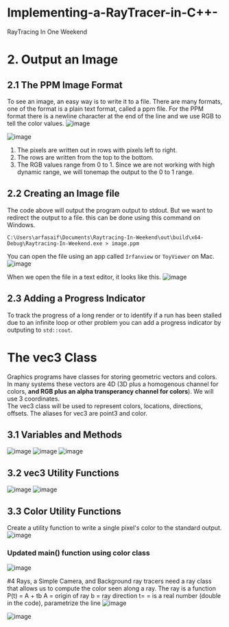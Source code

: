 # Implementing-a-RayTracer-in-C++-
RayTracing In One Weekend


# 2. Output an Image
## 2.1 The PPM Image Format
To see an image, an easy way is to write it to a file. There are many formats, one of the format is a plain text format, called a ppm file.
For the PPM format there is a newline character at the end of the line and we use RGB to tell the color values.
![image](https://user-images.githubusercontent.com/48233453/147514065-4ded59b2-ab3c-40ec-ab19-058df4ad7e4a.png)

![image](https://user-images.githubusercontent.com/48233453/147517969-0da9d704-fd50-4dd0-9d62-b628c01dc263.png)
1. The pixels are written out in rows with pixels left to right.
2. The rows are written from the top to the bottom.
3. The RGB values range from 0 to 1. Since we are not working with high dynamic range, we will tonemap the output to the 0 to 1 range.


##  2.2 Creating an Image file
The code above will output the program output to stdout. But we want to redirect the output to a file. this can be done using this command on Windows.
```
C:\Users\arfasaif\Documents\Raytracing-In-Weekend\out\build\x64-Debug\Raytracing-In-Weekend.exe > image.ppm
```
You can open the file using an app called `Irfanview` or `ToyViewer` on Mac.
![image](https://user-images.githubusercontent.com/48233453/147517673-0317ae0f-ade1-4a78-9db4-c8b51e3465e4.png)

When we open the file in a text editor, it looks like this.
![image](https://user-images.githubusercontent.com/48233453/147517888-e49b51a2-c8f0-4da4-b3c8-863c6107c9ca.png)

## 2.3 Adding a Progress Indicator
To track the progress of a long render or to identify if a run has been stalled due to an infinite loop or other problem you can add a progress indicator by outputing to `std::cout`.

# The vec3 Class
Graphics programs have classes for storing geometric vectors and colors. In many systems these vectors are 4D (3D plus a homogenous channel for colors, **and RGB plus an alpha transperancy channel for colors**).
We will use 3 coordinates.  
The vec3 class will be used to represent colors, locations, directions, offsets.
The aliases for vec3 are point3 and color.

## 3.1 Variables and Methods
![image](https://user-images.githubusercontent.com/48233453/147523432-0c4fbc0a-5204-4aae-bc44-9db24f25a8bc.png)
![image](https://user-images.githubusercontent.com/48233453/147523462-bb977ac4-f3f2-4006-abc9-287e60c01881.png)
![image](https://user-images.githubusercontent.com/48233453/147523496-c8e9f5e6-cfc2-45cc-99fa-f94e1040b08f.png)

## 3.2 vec3 Utility Functions

![image](https://user-images.githubusercontent.com/48233453/147634489-239892fa-8107-45b2-85e3-0538d7f5e7a7.png)
![image](https://user-images.githubusercontent.com/48233453/147634529-0a35640f-964f-4ee3-a93a-84e4f6345493.png)

## 3.3 Color Utility Functions
Create a utility function to write a single pixel's color to the standard output.
![image](https://user-images.githubusercontent.com/48233453/147634769-f35b8b3a-2ebd-40cf-bb68-cc7cc9a27d1a.png)

### Updated main() function using color class
![image](https://user-images.githubusercontent.com/48233453/147634998-0489c1c3-48a9-442d-a166-1de38f8d2d4a.png)

#4 Rays, a Simple Camera, and Background
ray tracers need a ray class that allows us to compute the color seen along a ray. The ray is a function
P(t) = A + tb
A  = origin of ray
b = ray direction
t= = is a real number (double in the code), parametrize the line
![image](https://user-images.githubusercontent.com/48233453/147719879-b78cd814-4a46-41c1-ac54-ecf046766e22.png)

![image](https://user-images.githubusercontent.com/48233453/147797980-18fd82fa-a149-466b-911c-ebfada31abd4.png)
